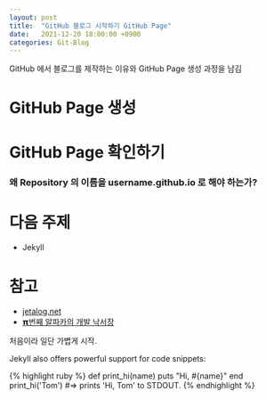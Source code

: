 ```yaml
---
layout: post
title:  "GitHub 블로그 시작하기 GitHub Page"
date:   2021-12-20 18:00:00 +0900
categories: Git-Blog
---
```


GitHub 에서 블로그를 제작하는 이유와 GitHub Page 생성 과정을 남김

# GitHub Page 생성

# GitHub Page 확인하기

### 왜 Repository 의 이름을 username.github.io 로 해야 하는가?

# 다음 주제
- Jekyll

# 참고
- [jetalog.net][jetalog]
- [𝝿번째 알파카의 개발 낙서장][알파카]


처음이라 일단 가볍게 시작.    

[jetalog]: https://jetalog.net/86
[알파카]: https://blog.itcode.dev/posts/2021/06/06/jekyll-blog-prepare-git
 







Jekyll also offers powerful support for code snippets:

{% highlight ruby %}
def print_hi(name)
  puts "Hi, #{name}"
end
print_hi('Tom')
#=> prints 'Hi, Tom' to STDOUT.
{% endhighlight %}
